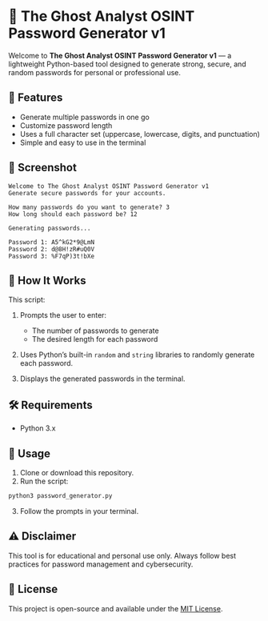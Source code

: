 
# 🔐 The Ghost Analyst OSINT Password Generator v1

Welcome to **The Ghost Analyst OSINT Password Generator v1** — a lightweight Python-based tool designed to generate strong, secure, and random passwords for personal or professional use.

## 🚀 Features

* Generate multiple passwords in one go
* Customize password length
* Uses a full character set (uppercase, lowercase, digits, and punctuation)
* Simple and easy to use in the terminal

## 📸 Screenshot

```
Welcome to The Ghost Analyst OSINT Password Generator v1
Generate secure passwords for your accounts.

How many passwords do you want to generate? 3
How long should each password be? 12

Generating passwords...

Password 1: A5^kG2*9@LmN
Password 2: d@8H!zR#uQ0V
Password 3: %F7qP)3t!bXe
```

## 🧠 How It Works

This script:

1. Prompts the user to enter:

   * The number of passwords to generate
   * The desired length for each password
2. Uses Python’s built-in `random` and `string` libraries to randomly generate each password.
3. Displays the generated passwords in the terminal.

## 🛠️ Requirements

* Python 3.x

## 🧪 Usage

1. Clone or download this repository.
2. Run the script:

```bash
python3 password_generator.py
```

3. Follow the prompts in your terminal.

## ⚠️ Disclaimer

This tool is for educational and personal use only. Always follow best practices for password management and cybersecurity.

## 📄 License

This project is open-source and available under the [MIT License](LICENSE).


